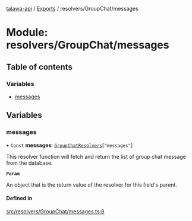 [talawa-api](../README.md) / [Exports](../modules.md) / resolvers/GroupChat/messages

# Module: resolvers/GroupChat/messages

## Table of contents

### Variables

- [messages](resolvers_GroupChat_messages.md#messages)

## Variables

### messages

• `Const` **messages**: [`GroupChatResolvers`](types_generatedGraphQLTypes.md#groupchatresolvers)[``"messages"``]

This resolver function will fetch and return the list of group chat message from the database.

**`Param`**

An object that is the return value of the resolver for this field's parent.

#### Defined in

[src/resolvers/GroupChat/messages.ts:8](https://github.com/PalisadoesFoundation/talawa-api/blob/cf57ca9/src/resolvers/GroupChat/messages.ts#L8)

